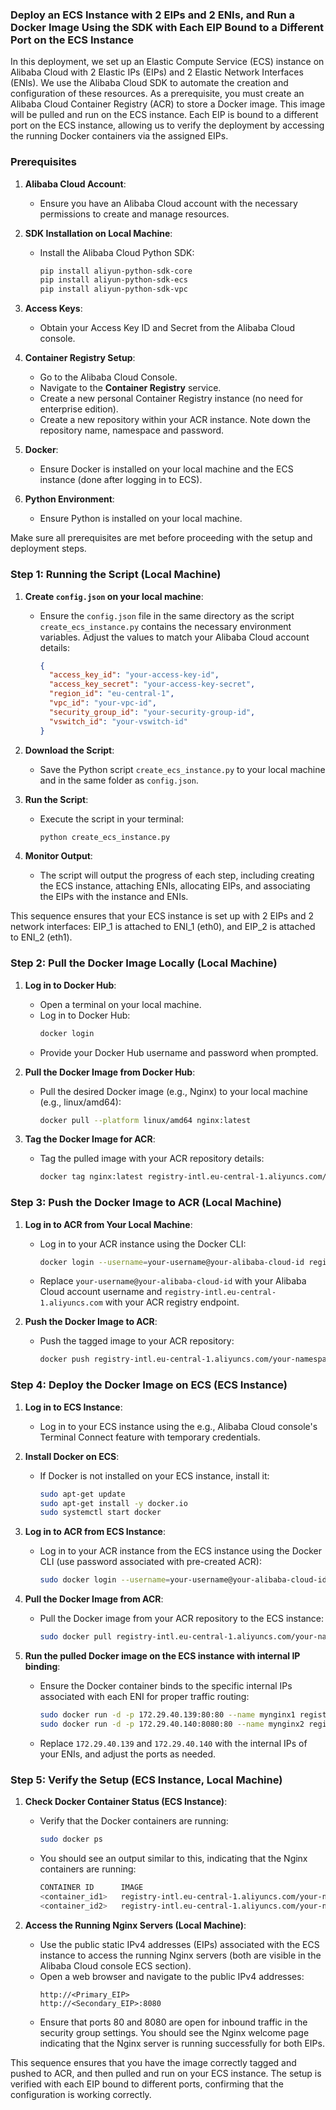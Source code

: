 ### Deploy an ECS Instance with 2 EIPs and 2 ENIs, and Run a Docker Image Using the SDK with Each EIP Bound to a Different Port on the ECS Instance

In this deployment, we set up an Elastic Compute Service (ECS) instance on Alibaba Cloud with 2 Elastic IPs (EIPs) and 2 Elastic Network Interfaces (ENIs). We use the Alibaba Cloud SDK to automate the creation and configuration of these resources. As a prerequisite, you must create an Alibaba Cloud Container Registry (ACR) to store a Docker image. This image will be pulled and run on the ECS instance. Each EIP is bound to a different port on the ECS instance, allowing us to verify the deployment by accessing the running Docker containers via the assigned EIPs.

### Prerequisites

1. **Alibaba Cloud Account**:
   - Ensure you have an Alibaba Cloud account with the necessary permissions to create and manage resources.

2. **SDK Installation on Local Machine**:
    - Install the Alibaba Cloud Python SDK:
        ```sh
        pip install aliyun-python-sdk-core
        pip install aliyun-python-sdk-ecs
        pip install aliyun-python-sdk-vpc
        ```

3. **Access Keys**:
    - Obtain your Access Key ID and Secret from the Alibaba Cloud console.

4. **Container Registry Setup**:
    - Go to the Alibaba Cloud Console.
    - Navigate to the **Container Registry** service.
    - Create a new personal Container Registry instance (no need for enterprise edition).
    - Create a new repository within your ACR instance. Note down the repository name, namespace and password.

5. **Docker**:
    - Ensure Docker is installed on your local machine and the ECS instance (done after logging in to ECS).

6. **Python Environment**:
   - Ensure Python is installed on your local machine.

Make sure all prerequisites are met before proceeding with the setup and deployment steps.

### Step 1: Running the Script (Local Machine)

1. **Create `config.json` on your local machine**:
   - Ensure the `config.json` file in the same directory as the script `create_ecs_instance.py` contains the necessary environment variables. Adjust the values to match your Alibaba Cloud account details:
     ```json
     {
       "access_key_id": "your-access-key-id",
       "access_key_secret": "your-access-key-secret",
       "region_id": "eu-central-1",
       "vpc_id": "your-vpc-id",
       "security_group_id": "your-security-group-id",
       "vswitch_id": "your-vswitch-id"
     }
     ```

2. **Download the Script**:
   - Save the Python script `create_ecs_instance.py` to your local machine and in the same folder as `config.json`.

3. **Run the Script**:
   - Execute the script in your terminal:
     ```sh
     python create_ecs_instance.py
     ```

4. **Monitor Output**:
   - The script will output the progress of each step, including creating the ECS instance, attaching ENIs, allocating EIPs, and associating the EIPs with the instance and ENIs.

This sequence ensures that your ECS instance is set up with 2 EIPs and 2 network interfaces: EIP_1 is attached to ENI_1 (eth0), and EIP_2 is attached to ENI_2 (eth1).

### Step 2: Pull the Docker Image Locally (Local Machine)

1. **Log in to Docker Hub**:
   - Open a terminal on your local machine.
   - Log in to Docker Hub:
     ```sh
     docker login
     ```
   - Provide your Docker Hub username and password when prompted.

2. **Pull the Docker Image from Docker Hub**:
   - Pull the desired Docker image (e.g., Nginx) to your local machine (e.g., linux/amd64):
     ```sh
     docker pull --platform linux/amd64 nginx:latest
     ```

3. **Tag the Docker Image for ACR**:
   - Tag the pulled image with your ACR repository details:
     ```sh
     docker tag nginx:latest registry-intl.eu-central-1.aliyuncs.com/your-namespace/your-repository:latest
     ```

### Step 3: Push the Docker Image to ACR (Local Machine)

1. **Log in to ACR from Your Local Machine**:
   - Log in to your ACR instance using the Docker CLI:
     ```sh
     docker login --username=your-username@your-alibaba-cloud-id registry-intl.eu-central-1.aliyuncs.com
     ```
   - Replace `your-username@your-alibaba-cloud-id` with your Alibaba Cloud account username and `registry-intl.eu-central-1.aliyuncs.com` with your ACR registry endpoint.

2. **Push the Docker Image to ACR**:
   - Push the tagged image to your ACR repository:
     ```sh
     docker push registry-intl.eu-central-1.aliyuncs.com/your-namespace/your-repository:latest
     ```

### Step 4: Deploy the Docker Image on ECS (ECS Instance)

1. **Log in to ECS Instance**:
   - Log in to your ECS instance using the e.g., Alibaba Cloud console's Terminal Connect feature with temporary credentials.

2. **Install Docker on ECS**:
   - If Docker is not installed on your ECS instance, install it:
     ```sh
     sudo apt-get update
     sudo apt-get install -y docker.io
     sudo systemctl start docker
     ```

3. **Log in to ACR from ECS Instance**:
   - Log in to your ACR instance from the ECS instance using the Docker CLI (use password associated with pre-created ACR):
     ```sh
     sudo docker login --username=your-username@your-alibaba-cloud-id registry-intl.eu-central-1.aliyuncs.com
     ```

4. **Pull the Docker Image from ACR**:
   - Pull the Docker image from your ACR repository to the ECS instance:
     ```sh
     sudo docker pull registry-intl.eu-central-1.aliyuncs.com/your-namespace/your-repository:latest
     ```

5. **Run the pulled Docker image on the ECS instance with internal IP binding**:

    - Ensure the Docker container binds to the specific internal IPs associated with each ENI for proper traffic routing:
      ```sh
      sudo docker run -d -p 172.29.40.139:80:80 --name mynginx1 registry-intl.eu-central-1.aliyuncs.com/your-namespace/your-repository:latest
      sudo docker run -d -p 172.29.40.140:8080:80 --name mynginx2 registry-intl.eu-central-1.aliyuncs.com/your-namespace/your-repository:latest
      ```

    - Replace `172.29.40.139` and `172.29.40.140` with the internal IPs of your ENIs, and adjust the ports as needed.

### Step 5: Verify the Setup (ECS Instance, Local Machine)

1. **Check Docker Container Status (ECS Instance)**:
    - Verify that the Docker containers are running:
      ```sh
      sudo docker ps
      ```
    - You should see an output similar to this, indicating that the Nginx containers are running:
      ```sh
      CONTAINER ID      IMAGE                                                                            COMMAND                  CREATED                STATUS                PORTS                                       NAMES
      <container_id1>   registry-intl.eu-central-1.aliyuncs.com/your-namespace/your-repository:latest    "nginx -g 'daemon of…"   <time_since_created>   Up <time_since_up>    172.29.40.139:80->80/tcp                    mynginx1
      <container_id2>   registry-intl.eu-central-1.aliyuncs.com/your-namespace/your-repository:latest    "nginx -g 'daemon of…"   <time_since_created>   Up <time_since_up>    172.29.40.140:8080->80/tcp                  mynginx2
      ```

2. **Access the Running Nginx Servers (Local Machine)**:
    - Use the public static IPv4 addresses (EIPs) associated with the ECS instance to access the running Nginx servers (both are visible in the Alibaba Cloud console ECS section).
    - Open a web browser and navigate to the public IPv4 addresses:
      ```
      http://<Primary_EIP>
      http://<Secondary_EIP>:8080
      ```
    - Ensure that ports 80 and 8080 are open for inbound traffic in the security group settings. You should see the Nginx welcome page indicating that the Nginx server is running successfully for both EIPs.

This sequence ensures that you have the image correctly tagged and pushed to ACR, and then pulled and run on your ECS instance. The setup is verified with each EIP bound to different ports, confirming that the configuration is working correctly.
